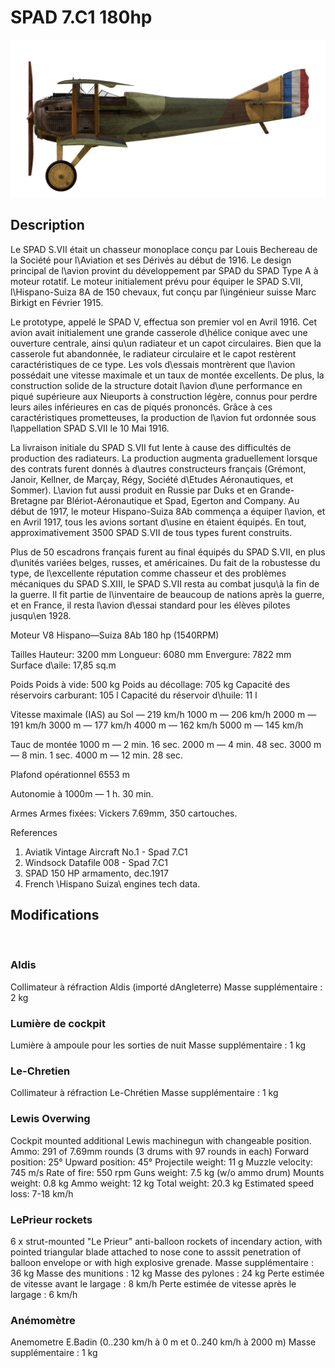 ﻿# SPAD 7.C1 180hp

![spad7late](../images/spad7late.png)

## Description

Le SPAD S.VII était un chasseur monoplace conçu par Louis Bechereau de la Société pour l\Aviation et ses Dérivés au début de 1916. Le design principal de l\avion provint du développement par SPAD du SPAD Type A à moteur rotatif. Le moteur initialement prévu pour équiper le SPAD S.VII, l\Hispano-Suiza 8A de 150 chevaux, fut conçu par l\ingénieur suisse Marc Birkigt en Février 1915.

Le prototype, appelé le SPAD V, effectua son premier vol en Avril 1916. Cet avion avait initialement une grande casserole d\hélice conique avec une ouverture centrale, ainsi qu\un radiateur et un capot circulaires. Bien que la casserole fut abandonnée, le radiateur circulaire et le capot restèrent caractéristiques de ce type. Les vols d\essais montrèrent que l\avion possédait une vitesse maximale et un taux de montée excellents. De plus, la construction solide de la structure dotait l\avion d\une performance en piqué supérieure aux Nieuports à construction légère, connus pour perdre leurs ailes inférieures en cas de piqués prononcés. Grâce à ces caractéristiques prometteuses, la production de l\avion fut ordonnée sous l\appellation SPAD S.VII le 10 Mai 1916.

La livraison initiale du SPAD S.VII fut lente à cause des difficultés de production des radiateurs. La production augmenta graduellement lorsque des contrats furent donnés à d\autres constructeurs français (Grémont, Janoir, Kellner, de Marçay, Régy, Société d\Etudes Aéronautiques, et Sommer). L\avion fut aussi produit en Russie par Duks et en Grande-Bretagne par Blériot-Aéronautique et Spad, Egerton and Company. Au début de 1917, le moteur Hispano-Suiza 8Ab commença a équiper l\avion, et en Avril 1917, tous les avions sortant d\usine en étaient équipés. En tout, approximativement 3500 SPAD S.VII de tous types furent construits.

Plus de 50 escadrons français furent au final équipés du SPAD S.VII, en plus d\unités variées belges, russes, et américaines. Du fait de la robustesse du type, de l\excellente réputation comme chasseur et des problèmes mécaniques du SPAD S.XIII, le SPAD S.VII resta au combat jusqu\à la fin de la guerre. Il fit partie de l\inventaire de beaucoup de nations après la guerre, et en France, il resta l\avion d\essai standard pour les élèves pilotes jusqu\en 1928.</p>


Moteur
V8 Hispano—Suiza 8Ab 180 hp (1540RPM)

Tailles
Hauteur: 3200 mm
Longueur: 6080 mm
Envergure: 7822 mm
Surface d\aile: 17,85 sq.m

Poids
Poids à vide: 500 kg
Poids au décollage: 705 kg
Capacité des réservoirs carburant: 105 l
Capacité du réservoir d\huile: 11 l

Vitesse maximale (IAS)
au Sol — 219 km/h
1000 m — 206 km/h
2000 m — 191 km/h
3000 m — 177 km/h
4000 m — 162 km/h
5000 m — 145 km/h

Tauc de montée
1000 m — 2 min. 16 sec.
2000 m — 4 min. 48 sec.
3000 m — 8 min. 1 sec.
4000 m — 12 min. 28 sec.

Plafond opérationnel 6553 m

Autonomie à 1000m — 1 h. 30 min.

Armes
Armes fixées: Vickers 7.69mm, 350 cartouches.

References
1) Aviatik Vintage Aircraft No.1 -  Spad 7.C1
2) Windsock Datafile 008 - Spad 7.C1
3) SPAD 150 HP armamento, dec.1917
4) French \Hispano Suiza\ engines tech data.

## Modifications
﻿

### Aldis

Collimateur à réfraction Aldis (importé dAngleterre)
Masse supplémentaire : 2 kg
﻿

### Lumière de cockpit

Lumière à ampoule pour les sorties de nuit
Masse supplémentaire : 1 kg
﻿

### Le-Chretien

Collimateur à réfraction Le-Chrétien
Masse supplémentaire : 1 kg
﻿

### Lewis Overwing

Cockpit mounted additional Lewis machinegun with changeable position.
Ammo: 291 of 7.69mm rounds (3 drums with 97 rounds in each)
Forward position: 25°
Upward position: 45°
Projectile weight: 11 g
Muzzle velocity: 745 m/s
Rate of fire: 550 rpm
Guns weight: 7.5 kg (w/o ammo drum)
Mounts weight: 0.8 kg
Ammo weight: 12 kg
Total weight: 20.3 kg
Estimated speed loss: 7-18 km/h﻿

### LePrieur rockets

6 x strut-mounted "Le Prieur" anti-balloon rockets of incendary action, with pointed triangular blade attached to nose cone to asssit penetration of balloon envelope or with high explosive grenade.
Masse supplémentaire : 36 kg
Masse des munitions : 12 kg
Masse des pylones : 24 kg
Perte estimée de vitesse avant le largage : 8 km/h
Perte estimée de vitesse après le largage : 6 km/h
﻿

### Anémomètre

Anemometre E.Badin (0..230 km/h à 0 m et 0..240 km/h à 2000 m)
Masse supplémentaire : 1 kg
